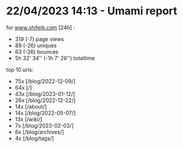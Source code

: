 # 22/04/2023 14:13 - Umami report
for www.shifeiti.com [24h] :

 - 319 (-7) page views
 - 89 (-26) uniques
 - 63 (-26) bounces
 - 5h 32' 34'' (-1h 7' 26'') totaltime


top 10 urls:
 - 75x [/blog/2022-12-09/]
 - 64x [/]
 - 43x [/blog/2023-01-12/]
 - 26x [/blog/2022-12-22/]
 - 14x [/about/]
 - 14x [/blog/2022-05-07/]
 - 13x [/wiki/]
 - 7x [/blog/2023-02-03/]
 - 6x [/blog/archives/]
 - 4x [/blog/tags/]


